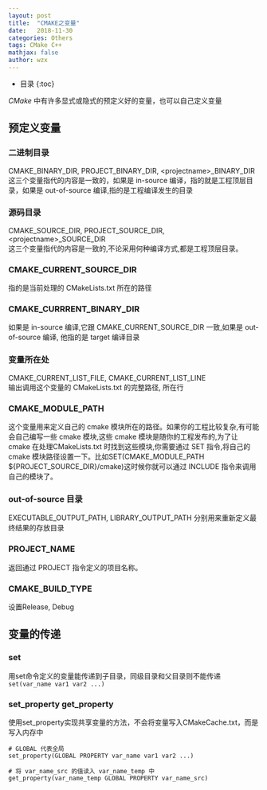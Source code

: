 ```yaml
---
layout: post
title:  "CMAKE之变量"
date:   2018-11-30
categories: Others
tags: CMake C++
mathjax: false
author: wzx
---
```


- 目录
{:toc}

*CMake* 中有许多显式或隐式的预定义好的变量，也可以自己定义变量





## 预定义变量

### 二进制目录
CMAKE_BINARY_DIR, PROJECT_BINARY_DIR, <projectname\>_BINARY_DIR  
这三个变量指代的内容是一致的，如果是 in-source 编译，指的就是工程顶层目录，如果是 out-of-source 编译,指的是工程编译发生的目录

### 源码目录
CMAKE_SOURCE_DIR, PROJECT_SOURCE_DIR, <projectname\>_SOURCE_DIR  
这三个变量指代的内容是一致的,不论采用何种编译方式,都是工程顶层目录。

### CMAKE_CURRENT_SOURCE_DIR
指的是当前处理的 CMakeLists.txt 所在的路径

### CMAKE_CURRRENT_BINARY_DIR
如果是 in-source 编译,它跟 CMAKE_CURRENT_SOURCE_DIR 一致,如果是 out-of-source 编译, 他指的是 target 编译目录

### 变量所在处
CMAKE_CURRENT_LIST_FILE, CMAKE_CURRENT_LIST_LINE  
输出调用这个变量的 CMakeLists.txt 的完整路径, 所在行

### CMAKE_MODULE_PATH
这个变量用来定义自己的 cmake 模块所在的路径。如果你的工程比较复杂,有可能会自己编写一些 cmake 模块,这些 cmake 模块是随你的工程发布的,为了让 cmake 在处理CMakeLists.txt 时找到这些模块,你需要通过 SET 指令,将自己的 cmake 模块路径设置一下。比如SET(CMAKE_MODULE_PATH ${PROJECT_SOURCE_DIR}/cmake)这时候你就可以通过 INCLUDE 指令来调用自己的模块了。

### out-of-source 目录
EXECUTABLE_OUTPUT_PATH, LIBRARY_OUTPUT_PATH
分别用来重新定义最终结果的存放目录

### PROJECT_NAME
返回通过 PROJECT 指令定义的项目名称。

### CMAKE_BUILD_TYPE
设置Release, Debug

## 变量的传递
### set
用set命令定义的变量能传递到子目录，同级目录和父目录则不能传递
`set(var_name var1 var2 ...)`

### set_property get_property
使用set_property实现共享变量的方法，不会将变量写入CMakeCache.txt，而是写入内存中
```
# GLOBAL 代表全局
set_property(GLOBAL PROPERTY var_name var1 var2 ...)

# 将 var_name_src 的值读入 var_name_temp 中
get_property(var_name_temp GLOBAL PROPERTY var_name_src)
```
